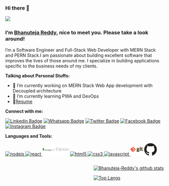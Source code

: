 ### Hi there 👋

![](https://komarev.com/ghpvc/?username=Bhanuteja-Reddy&color=brightgreen)


### I’m [Bhanuteja Reddy](https://bhanutejareddy.com/), nice to meet you. Please take a look around!

I’m a Software Engineer and Full-Stack Web Developer with MERN Stack and PERN Stack.I am passionate about building excellent software that improves the lives of those around me. I specialize in building applications specific to the business needs of my clients.

**Talking about Personal Stuffs:**

- 🔭 I’m currently working on MERN Stack Web App development with Decoupled architecture
- 🌱 I’m currently learning PWA and DevOps
- 📝[Resume](https://bhanutejareddy.com/)


**Connect with me:**

[![Linkedin Badge](https://img.shields.io/badge/-BhanutejaReddy-blue?style=flat-square&logo=Linkedin&logoColor=white&link=https://www.linkedin.com/in/bhanuteja-reddi-8a7aa2159/)](https://www.linkedin.com/in/bhanutejareddi/)
[![Whatsapp Badge](https://img.shields.io/badge/-BhanutejaReddy-2325D366?style=flat-square&logo=whatsapp&logoColor=white&link=https://wa.me/916300911141)](https://wa.me/916300911141)
[![Twitter Badge](https://img.shields.io/badge/-%40BhanuTe85987775-1ca0f1?style=flat-square&labelColor=1ca0f1&logo=twitter&logoColor=white&link=https://twitter.com/BhanuTe85987775)](https://twitter.com/BhanuTe85987775)
[![Facebook Badge](https://img.shields.io/badge/-%40BhanutejaReddy-3b5998?style=flat-square&labelColor=3b5998&logo=facebook&logoColor=white&link=https://www.facebook.com/rebats.rams)](https://www.facebook.com/rebats.rams)
[![Instagram Badge](https://img.shields.io/badge/-%40BhanutejaReddy-D7008A?style=flat-square&labelColor=D7008A&logo=Instagram&logoColor=white&link=https://www.instagram.com/bhanutejareddi/)](https://www.instagram.com/bhanutejareddi/)

**Languages and Tools:**

<p align="left"> 
<a href="https://nodejs.org" target="_blank"> <img src="https://devicons.github.io/devicon/devicon.git/icons/nodejs/nodejs-original-wordmark.svg" alt="nodejs" width="40" height="40"/> </a> 
<a href="https://reactjs.org/" target="_blank"> <img src="https://devicons.github.io/devicon/devicon.git/icons/react/react-original-wordmark.svg" alt="react" width="40" height="40"/> </a>
<a href="https://www.mongodb.com/" target="_blank"><img width="40" height="40" src="https://raw.githubusercontent.com/github/explore/80688e429a7d4ef2fca1e82350fe8e3517d3494d/topics/mongodb/mongodb.png"></a>
<a href="https://expressjs.com/" target="_blank"><img width="40" height="40" src="https://raw.githubusercontent.com/github/explore/80688e429a7d4ef2fca1e82350fe8e3517d3494d/topics/express/express.png"></a>
<a href="https://www.w3.org/html/" target="_blank"> <img src="https://devicons.github.io/devicon/devicon.git/icons/html5/html5-original-wordmark.svg" alt="html5" width="40" height="40"/> </a> 
<a href="https://www.w3schools.com/css/" target="_blank"> <img src="https://devicons.github.io/devicon/devicon.git/icons/css3/css3-original-wordmark.svg" alt="css3" width="40" height="40"/> </a>
<a href="https://developer.mozilla.org/en-US/docs/Web/JavaScript" target="_blank"> <img src="https://devicons.github.io/devicon/devicon.git/icons/javascript/javascript-original.svg" alt="javascript" width="40" height="40"/> </a> 
<a href="https://gitlab.com/" target="_blank"> <img width="40" height="40" alt="git-lab" src="https://raw.githubusercontent.com/github/explore/80688e429a7d4ef2fca1e82350fe8e3517d3494d/topics/git/git.png"></a>
<a href="https://github.com/" target="_blank"> <img width="40" height="40" alt="git-hub" src="https://raw.githubusercontent.com/github/explore/80688e429a7d4ef2fca1e82350fe8e3517d3494d/topics/github-api/github-api.png"></a>
 </p>
 
<div style='float:right'>

[![Bhanuteja-Reddy's github stats](https://github-readme-stats.vercel.app/api?username=Bhanuteja-Reddy&count_private=true&show_icons=true&theme=shades-of-purple&hide_title=true)](https://github.com/anuraghazra/github-readme-stats)

[![Top Langs](https://github-readme-stats.vercel.app/api/top-langs/?username=Bhanuteja-Reddy&layout=compact)](https://github.com/anuraghazra/github-readme-stats)

</div>

